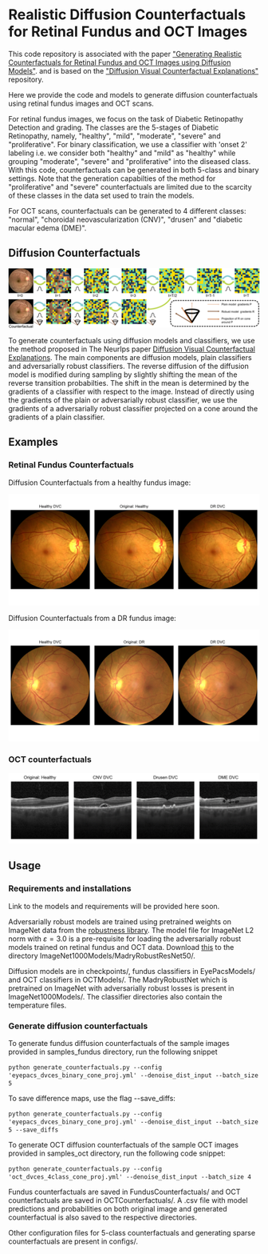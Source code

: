 # **Realistic Diffusion Counterfactuals for Retinal Fundus and OCT Images**

This code repository is associated with the paper ["Generating Realistic Counterfactuals for Retinal 
Fundus and OCT Images using Diffusion Models"](https://arxiv.org/abs/2311.11629). 
and is based on the ["Diffusion Visual Counterfactual Explanations"](https://github.com/valentyn1boreiko/DVCEs)
repository.  

Here we provide the code and models to generate diffusion counterfactuals using retinal fundus images 
and OCT scans. 

For retinal fundus images, we focus on the task of Diabetic Retinopathy Detection and grading. The classes are the 5-stages of Diabetic Retinopathy, namely, "healthy", "mild", "moderate", "severe" and "proliferative". For binary classification, we use a classifier with 'onset 2' labeling i.e. we consider both "healthy" and "mild" as "healthy" while grouping "moderate", "severe" and "proliferative" into the diseased class. With this code, counterfactuals can be generated in both 5-class and binary settings. Note that the generation capabilties of the method for "proliferative" and "severe" counterfactuals are limited due to the scarcity of these classes in the data set used to train the models. 

For OCT scans, counterfactuals can be generated to 4 different classes: "normal", "choroidal neovascularization (CNV)", "drusen" and "diabetic macular edema (DME)". 

## **Diffusion Counterfactuals**
<p align="center">
  <img src="counterfactuals_examples/diffusionvce_summary.png" />
</p>

To generate counterfactuals using diffusion models and classifiers, we use the method proposed in The NeurIps paper [Diffusion Visual Counterfactual Explanations](https://proceedings.neurips.cc/paper_files/paper/2022/hash/025f7165a452e7d0b57f1397fed3b0fd-Abstract-Conference.html). The main components are diffusion models, plain classifiers and adversarially robust classifiers. The reverse diffusion of the diffusion model is modified during sampling by slightly shifting the mean of the reverse transition probabilties. The shift in the mean is determined by the gradients of a classifier with respect to the image. Instead of directly using the gradients of the plain or adversarially robust classifier, we use the gradients of a adversarially robust classifier projected on a cone around the gradients of a plain classifier. 

## **Examples**

### Retinal Fundus Counterfactuals

Diffusion Counterfactuals from a healthy fundus image:
<p align="center">
  <img src="readme_images/fundus_binary_counterfactuals1.png" />
</p>

Diffusion Counterfactuals from a DR fundus image:
<p align="center">
  <img src="readme_images/fundus_binary_counterfactuals2.png" />
</p>

### OCT counterfactuals
<p align="center">
  <img src="readme_images/oct_counterfactuals_example1.png" />
</p>


## **Usage**

### Requirements and installations
Link to the models and requirements will be provided here soon.

Adversarially robust models are trained using pretrained weights on ImageNet data from the [robustness library](https://github.com/MadryLab/robustness).
The model file for ImageNet L2 norm with $\varepsilon=3.0$ is a pre-requisite for loading the adversarially robust models trained on retinal fundus and OCT data. 
Download [this](https://www.dropbox.com/s/knf4uimlqsi1yz8/imagenet_l2_3_0.pt?dl=0) to the directory ImageNet1000Models/MadryRobustResNet50/.

Diffusion models are in checkpoints/, fundus classifiers in EyePacsModels/ and OCT classifiers in OCTModels/. The MadryRobustNet which is pretrained on ImageNet with adversarially robust losses is present in ImageNet1000Models/. The classifier directories also contain the temperature files. 
 
### Generate diffusion counterfactuals 
To generate fundus diffusion counterfactuals of the sample images provided in samples_fundus directory, run the following snippet
```
python generate_counterfactuals.py --config 'eyepacs_dvces_binary_cone_proj.yml' --denoise_dist_input --batch_size 5
``` 
To save difference maps, use the flag --save_diffs:
```
python generate_counterfactuals.py --config 'eyepacs_dvces_binary_cone_proj.yml' --denoise_dist_input --batch_size 5 --save_diffs
```

To generate OCT diffusion counterfactuals of the sample OCT images provided in samples_oct directory, run the following code snippet:
```
python generate_counterfactuals.py --config 'oct_dvces_4class_cone_proj.yml' --denoise_dist_input --batch_size 4
```
Fundus counterfactuals are saved in FundusCounterfactuals/ and OCT counterfactuals are saved in OCTCounterfactuals/. A .csv file with model predictions and probabilities on both original image and generated counterfactual is also saved to the respective directories. 

Other configuration files for 5-class counterfactuals and generating sparse counterfactuals are present in configs/. 


